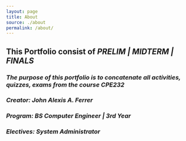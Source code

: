 ```yaml
---
layout: page
title: About
source: ./about
permalink: /about/
---
```


## This Portfolio consist of *PRELIM | MIDTERM | FINALS* 

### _The purpose of this portfolio is to concatenate all activities, quizzes, exams from the course CPE232_


### *Creator: John Alexis A. Ferrer*
### *Program: BS Computer Engineer | 3rd Year*
### *Electives: System Administrator*
